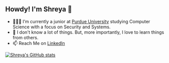 ## Howdy! I'm Shreya 👋

- 👩🏽‍💻 I’m currently a junior at [Purdue University](https://www.cs.purdue.edu/) studying Computer Science with a focus on Security and Systems.
- 🤔 I don't know a lot of things. But, more importantly, I love to learn things from others.
- 📫 Reach Me on [LinkedIn](https://www.linkedin.com/in/shreya-venkatraman/)

[![Shreya's GitHub stats](https://github-readme-stats.vercel.app/api?username=Shreyav1231&show_icons=true&theme=ambient_gradient)](https://github.com/Shreyav1231/github-readme-stats)
